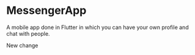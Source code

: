 # MessengerApp
A mobile app done in Flutter in which you can have your own profile and chat with people.


New change
